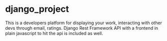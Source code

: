 # django_project
This is a developers platform for displaying your work, interacting with other devs through email, ratings. 
Django Rest Framework API with a frontend in plain javascript to hit the api is included as well. 
